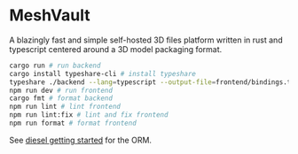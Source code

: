 # MeshVault

A blazingly fast and simple self-hosted 3D files platform written in rust and typescript centered around a 3D model packaging format.

```bash
cargo run # run backend
cargo install typeshare-cli # install typeshare
typeshare ./backend --lang=typescript --output-file=frontend/bindings.ts # used to generate ts types from rust, needed before npm run dev
npm run dev # run frontend
cargo fmt # format backend
npm run lint # lint frontend
npm run lint:fix # lint and fix frontend
npm run format # format frontend
```

See [diesel getting started](https://diesel.rs/guides/getting-started) for the ORM.
